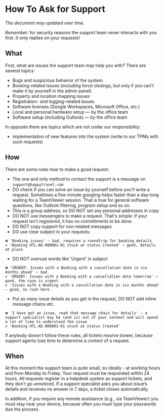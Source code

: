 # How To Ask for Support

_The document may updated over time._


_Remember:_ for security reasons the support team never interacts with you first. It only replies on your requests!


## What

First, what are issues the support team may help you with? There are several topics:
* Bugs and suspicious behavior of the system
* Booking-related issues (including force closings, but only if you can't make it by yourself in the admin panel)
* Property and location mapping issues
* Registration- and logging-related issues
* Software licenses (Google Workspaces, Microsoft Office, etc.)
* Local and personal hardware setup — by the office team
* Software setup (including Outlook) — by the office team

In opposite there are topics which are not under our responsibility: 
* Implementation of new features into the system (write to our TPMs with such requests)


## How

There are some rules how to make a good request:
* The one and only method to contact the support is a message on `support@happytravel.com` 
* DO check if you can solve an issue by yourself before you'll write a request. Sometimes a five-minute googling helps faster than a day-long waiting for a TeamViewer session. That is true for general software questions, like Outlook filtering, program setup and so on.
* This is a group address, so DO NOT set any personal addresses in copy
* DO NOT use messengers to make a request. That's simple: if your request isn't registered, it has no commitments to be done.
* DO NOT copy support for non-related messages
* DO use clear subject in your requests:
```
❌ 'Booking issues' — bad, requires a roundtrip for booking details
✔️ 'Booking HTL-AE-000001-01 stuck at status Created' — good, details at place
```
* DO NOT overuse words like 'Urgent' in subject
```
❌ 'URGENT: Issues with a Booking with a cancellation date in six months ahead' — bad
✔️ 'URGENT: Issues with a Booking with a cancellation date tomorrow' — good, the case is urgent
✔️ 'Issues with a Booking with a cancellation date in six months ahead' — good, no rush here
```
* Put as many issue details as you get in the request, DO NOT add inline message chains etc.
```
❌ 'I have got an issue, read that message chain for details' — a support specialist may be (and is) out of your context and will spend a lot of time to understand the issue
✔️ 'Booking HTL-AE-000001-01 stuck at status Created'
```


If anybody doesn't follow these rules, all tickets resolve slower, because support agents lose time to determine a context of a request.


## When

At this moment the support team is quite small, so ideally - at working hours and from Monday to Friday. Your request must be responded within 24 hours. All requests register in a helpdesk system as support tickets, and they don't go unnoticed. If a support specialist asks you about issue’s details and receives no answer in 7 days, a ticket closes automatically.

In addition, if you require any remote assistance (e.g., via TeamViewer) you must stay near your device, because often you must type your passwords due the process.
